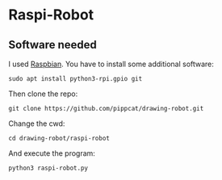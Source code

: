 Raspi-Robot
==========

Software needed
---------------

I used [Raspbian](https://www.raspberrypi.org/downloads/raspbian/). You have to install some additional software:

`sudo apt install python3-rpi.gpio git`

Then clone the repo:

`git clone https://github.com/pippcat/drawing-robot.git`

Change the cwd:

`cd drawing-robot/raspi-robot`

And execute the program:

`python3 raspi-robot.py`
